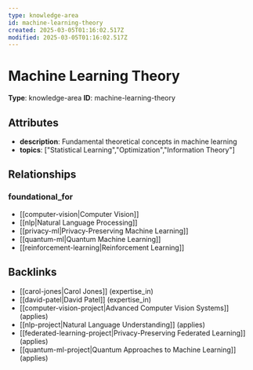 ```yaml
---
type: knowledge-area
id: machine-learning-theory
created: 2025-03-05T01:16:02.517Z
modified: 2025-03-05T01:16:02.517Z
---
```


# Machine Learning Theory

**Type**: knowledge-area
**ID**: machine-learning-theory

## Attributes

- **description**: Fundamental theoretical concepts in machine learning
- **topics**: ["Statistical Learning","Optimization","Information Theory"]

## Relationships

### foundational_for

- [[computer-vision|Computer Vision]]
- [[nlp|Natural Language Processing]]
- [[privacy-ml|Privacy-Preserving Machine Learning]]
- [[quantum-ml|Quantum Machine Learning]]
- [[reinforcement-learning|Reinforcement Learning]]

## Backlinks

- [[carol-jones|Carol Jones]] (expertise_in)
- [[david-patel|David Patel]] (expertise_in)
- [[computer-vision-project|Advanced Computer Vision Systems]] (applies)
- [[nlp-project|Natural Language Understanding]] (applies)
- [[federated-learning-project|Privacy-Preserving Federated Learning]] (applies)
- [[quantum-ml-project|Quantum Approaches to Machine Learning]] (applies)

